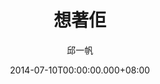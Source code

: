 ---
issue: 78
title: 想著佢
author: 邱一帆
language: 四縣
date: 2014-07-10T00:00:00.000+08:00
topic: 懷想
difficulty: 2
wikidata: Q98095899
wikidata_link: https://www.wikidata.org/wiki/Q98095899
---